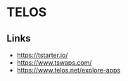 # TELOS

## Links

-   <https://tstarter.io/>
-   <https://www.tswaps.com/>
-   <https://www.telos.net/explore-apps>

